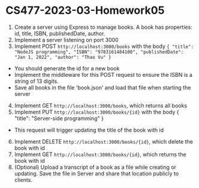 # CS477-2023-03-Homework05
1. Create a server using Express to manage books. A book has properties: id, title, ISBN, publishedDate, author.
2. Implement a server listening on port 3000
3. Implement POST `http://localhost:3000/books` with the body 
`
{
    "title": "NodeJS programming",
    "ISBN": "9783161484100",
    "publishedDate": "Jan 1, 2022",
    "author": "Thao Vu"
}
`
* You should generate the id for a new book
* Implement the middleware for this POST request to ensure the ISBN is a string of 13 digits.
* Save all books in the file 'book.json' and load that file when starting the server
4. Implement GET `http://localhost:3000/books`, which returns all books
5. Implement PUT `http://localhost:3000/books/{id}` with the body
{
    "title": "Server-side programming"
}
* This request will trigger updating the title of the book with id
6. Implement DELETE `http://localhost:3000/books/{id}`, which delete the book with id
7. Implement GET `http://localhost:3000/books/{id}`, which returns the book with id
8. (Optional) Upload a transcript of a book as a file while creating or updating. Save the file in Server and share that location publicly to clients.
